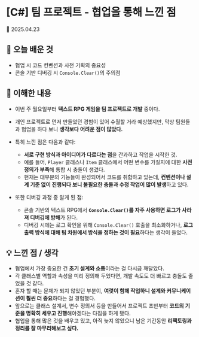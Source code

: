 # [C#] 팀 프로젝트 - 협업을 통해 느낀 점  
📅 2025.04.23

## 📌 오늘 배운 것  
- 협업 시 코드 컨벤션과 사전 기획의 중요성  
- 콘솔 기반 디버깅 시 `Console.Clear()`의 주의점

## 🧠 이해한 내용  
- 이번 주 월요일부터 **텍스트 RPG 게임을 팀 프로젝트로 개발** 중이다.  
- 개인 프로젝트로 먼저 만들었던 경험이 있어 수월할 거라 예상했지만, 막상 팀원들과 협업을 하다 보니 **생각보다 어려운 점이 많았다.**

- 특히 느낀 점은 다음과 같다:
  - **서로 구현 방식과 아이디어가 다르다는 점**을 간과하고 작업을 시작한 것.
  - 예를 들어, `Player` 클래스나 `Item` 클래스에서 어떤 변수를 가질지에 대한 **사전 정의가 부족**해 통합 시 충돌이 생겼다.
  - 현재는 대부분의 기능들이 완성되어서 코드를 취합하고 있는데, **컨벤션이나 설계 기준 없이 진행되다 보니 불필요한 충돌과 수정 작업이 많이 발생**하고 있다.

- 또한 디버깅 과정 중 알게 된 점:
  - 콘솔 기반의 텍스트 RPG에서 **`Console.Clear()`를 자주 사용하면 로그가 사라져 디버깅에 방해**가 된다.
  - 디버깅 시에는 로그 확인을 위해 `Console.Clear()` 호출을 최소화하거나, **로그 출력 방식에 대해 팀 차원에서 방식을 정하는 것이 필요**하다는 생각이 들었다.

## 💡 느낀 점 / 생각  
- 협업에서 가장 중요한 건 **초기 설계와 소통**이라는 걸 다시금 깨달았다.  
- 각 클래스별 역할과 속성을 미리 정의해 두었다면, 개발 속도도 더 빠르고 충돌도 줄었을 것 같다.  
- 혼자 할 때는 문제가 되지 않았던 부분이, **여럿이 함께 작업하니 설계와 커뮤니케이션이 훨씬 더 중요**하다는 걸 경험했다.  
- 앞으로는 클래스 설계서, 변수 정의서 등을 만들어서 프로젝트 초반부터 **코드의 기준을 명확히 세우고 진행**해야겠다는 다짐을 하게 됐다.  
- 협업을 통해 많은 것을 배우고 있고, 아직 늦지 않았으니 남은 기간동안 **리팩토링과 정리를 잘 마무리해보고 싶다.**
